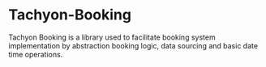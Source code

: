 # Tachyon-Booking
Tachyon Booking is a library used to facilitate booking system implementation by abstraction booking logic, data sourcing and basic date time operations.
